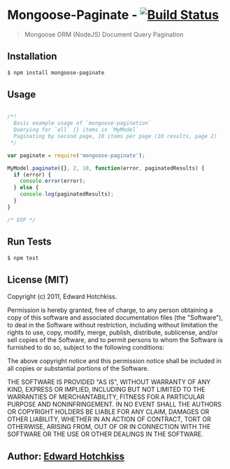 
# Mongoose-Paginate - [![Build Status](https://secure.travis-ci.org/edwardhotchkiss/mongoose-paginate.png)](http://travis-ci.org/edwardhotchkiss/mongoose-paginate)

> Mongoose ORM (NodeJS) Document Query Pagination

## Installation

```bash
$ npm install mongoose-paginate
```

## Usage 

```javascript

/*!
  Basic example usage of `mongoose-pagination`
  Querying for `all` {} items in `MyModel`
  Paginating by second page, 10 items per page (10 results, page 2)
 */

var paginate = require('mongoose-paginate');

MyModel.paginate({}, 2, 10, function(error, paginatedResults) {
  if (error) {
    console.error(error);
  } else {
    console.log(paginatedResults);
  }
}

/* EOF */
```

## Run Tests

``` bash
$ npm test
```

## License (MIT)

Copyright (c) 2011, Edward Hotchkiss.

Permission is hereby granted, free of charge, to any person obtaining
a copy of this software and associated documentation files (the
"Software"), to deal in the Software without restriction, including
without limitation the rights to use, copy, modify, merge, publish,
distribute, sublicense, and/or sell copies of the Software, and to
permit persons to whom the Software is furnished to do so, subject to
the following conditions:

The above copyright notice and this permission notice shall be
included in all copies or substantial portions of the Software.

THE SOFTWARE IS PROVIDED "AS IS", WITHOUT WARRANTY OF ANY KIND,
EXPRESS OR IMPLIED, INCLUDING BUT NOT LIMITED TO THE WARRANTIES OF
MERCHANTABILITY, FITNESS FOR A PARTICULAR PURPOSE AND
NONINFRINGEMENT. IN NO EVENT SHALL THE AUTHORS OR COPYRIGHT HOLDERS BE
LIABLE FOR ANY CLAIM, DAMAGES OR OTHER LIABILITY, WHETHER IN AN ACTION
OF CONTRACT, TORT OR OTHERWISE, ARISING FROM, OUT OF OR IN CONNECTION
WITH THE SOFTWARE OR THE USE OR OTHER DEALINGS IN THE SOFTWARE.

## Author: [Edward Hotchkiss][0]

[0]: http://edwardhotchkiss.com/
